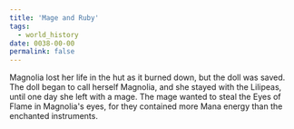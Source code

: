 ```yaml
---
title: 'Mage and Ruby'
tags:
  - world_history
date: 0038-00-00
permalink: false
---
```

Magnolia lost her life in the hut as it burned down, but the doll was saved. The doll began to call herself Magnolia, and she stayed with the Lilipeas, until one day she left with a mage. The mage wanted to steal the Eyes of Flame in Magnolia's eyes, for they contained more Mana energy than the enchanted instruments.